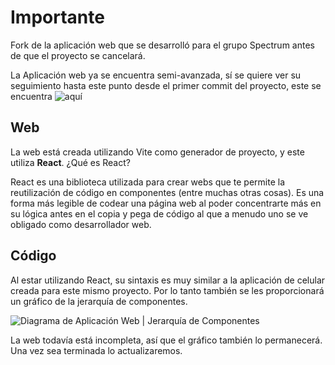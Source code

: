 # Importante

Fork de la aplicación web que se desarrolló para el grupo Spectrum antes de que el proyecto se cancelará. 

La Aplicación web ya se encuentra semi-avanzada, sí se quiere ver su seguimiento hasta este punto desde el primer commit del proyecto, este se encuentra ![aquí](https://github.com/Sartalan/Spectrum-IOT_WebPage)

## Web

La web está creada utilizando Vite como generador de proyecto, y este utiliza **React**. ¿Qué es React? 

React es una biblioteca utilizada para crear webs que te permite la reutilización de código en componentes (entre muchas otras cosas). Es una forma más legible de codear una página web al poder concentrarte más en su lógica antes en el copia y pega de código al que a menudo uno se ve obligado como desarrollador web.

## Código

Al estar utilizando React, su sintaxis es muy similar a la aplicación de celular creada para este mismo proyecto. Por lo tanto también se les proporcionará un gráfico de la jerarquía de componentes.

![Diagrama de Aplicación Web | Jerarquía de Componentes](./Info/Web.png)

La web todavía está incompleta, así que el gráfico también lo permanecerá. Una vez sea terminada lo actualizaremos.
